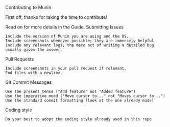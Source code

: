 Contributing to Munin

First off, thanks for taking the time to contribute!

Read on for more details in the Guide.
Submitting Issues

    Include the version of Munin you are using and the OS.
    Include screenshots whenever possible; they are immensely helpful.
    Include any relevant logs; the mere act of writing a detailed bug usually gives the answer.

Pull Requests

    Include screenshots in your pull request if relevant.
    End files with a newline.

Git Commit Messages

    Use the present tense ("Add feature" not "Added feature")
    Use the imperative mood ("Move cursor to..." not "Moves cursor to...")
    Use the standard commit formatting (look at the one already made)

Coding style

    Do your best to adopt the coding style already used in this repo

